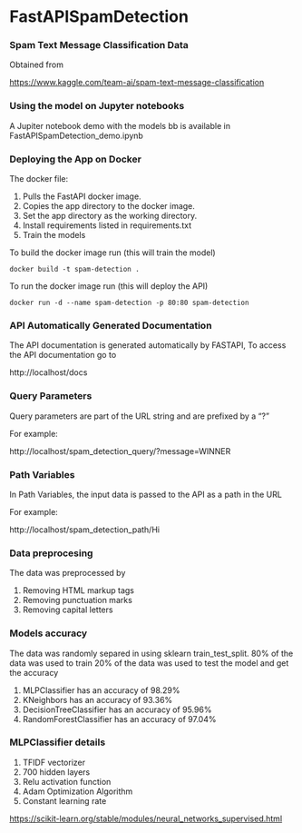 # FastAPISpamDetection

### Spam Text Message Classification Data
Obtained from

https://www.kaggle.com/team-ai/spam-text-message-classification


### Using the model on Jupyter notebooks
A Jupiter notebook demo with the models bb	is available in FastAPISpamDetection_demo.ipynb

### Deploying the App on Docker
The docker file:
1. Pulls the FastAPI docker image.
1. Copies the app directory to the docker image.
1. Set the app directory as the working directory.
1. Install requirements listed in requirements.txt
1. Train the models

To build the docker image run (this will train the model)
```
docker build -t spam-detection .
```
To run the docker image run (this will deploy the API)
```
docker run -d --name spam-detection -p 80:80 spam-detection
```

### API Automatically Generated Documentation
The API documentation is generated automatically by FASTAPI, 
To access the API documentation go to 

http://localhost/docs

### Query Parameters
Query parameters are part of the URL string and are prefixed by a “?”

For example:

http://localhost/spam_detection_query/?message=WINNER

### Path Variables
In Path Variables, the input data is passed to the API as a path in the URL

For example:

http://localhost/spam_detection_path/Hi

### Data preprocesing  
The data was preprocessed by 
1. Removing HTML markup tags
1. Removing punctuation marks
1. Removing capital letters

### Models accuracy 
The data was randomly separed in using sklearn train_test_split.
80% of the data was used to train 
20% of the data was used to test the model and get the accuracy

1. MLPClassifier has an accuracy of 98.29%
1. KNeighbors has an accuracy of 93.36%
1. DecisionTreeClassifier has an accuracy of 95.96%
1. RandomForestClassifier has an accuracy of 97.04%


### MLPClassifier details
1. TFIDF vectorizer
1. 700 hidden layers 
1. Relu activation function
1. Adam Optimization Algorithm 
1. Constant learning rate

https://scikit-learn.org/stable/modules/neural_networks_supervised.html

